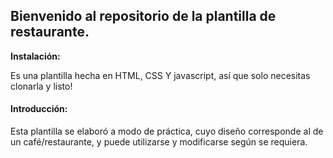 ## Bienvenido al repositorio de la plantilla de restaurante. 
**Instalación:** 

Es una plantilla hecha en HTML, CSS Y javascript, así que solo necesitas clonarla y listo!

#### Introducción: 

Esta plantilla se elaboró a modo de práctica, cuyo diseño corresponde al de un café/restaurante, y puede utilizarse y modificarse según se requiera. 
